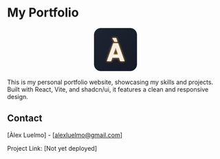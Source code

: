# My Portfolio

<p align="center">
  <img src="public/favicon.svg" alt="Portfolio Logo" width="100" height="100" />
</p>

This is my personal portfolio website, showcasing my skills and projects. Built with React, Vite, and shadcn/ui, it features a clean and responsive design.

## Contact

[Àlex Luelmo] - [alexluelmo@gmail.com]

Project Link: [Not yet deployed]
